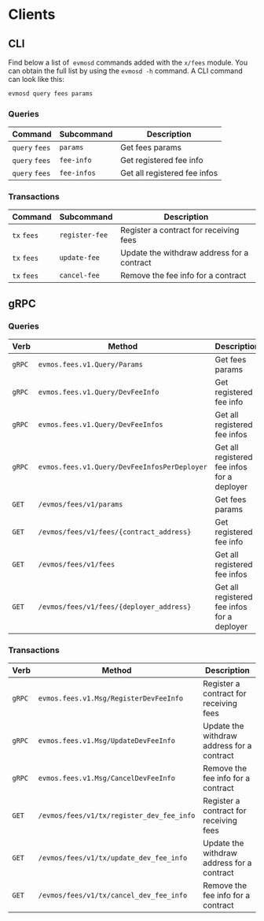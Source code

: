 <!--
order: 8
-->

# Clients

## CLI

Find below a list of  `evmosd` commands added with the  `x/fees` module. You can obtain the full list by using the `evmosd -h` command. A CLI command can look like this:

```bash
evmosd query fees params
```

### Queries

| Command                | Subcommand    | Description                    |
| ---------------------- | ------------- | ------------------------------ |
| `query` `fees` | `params`      | Get fees params        |
| `query` `fees` | `fee-info`  | Get registered fee info      |
| `query` `fees` | `fee-infos` | Get all registered fee infos |

### Transactions

| Command             | Subcommand      | Description                    |
| ------------------- | --------------- | ------------------------------ |
| `tx` `fees` | `register-fee`  | Register a contract for receiving fees |
| `tx` `fees` | `update-fee`    | Update the withdraw address for a contract |
| `tx` `fees` | `cancel-fee`    | Remove the fee info for a contract        |

## gRPC

### Queries

| Verb   | Method                                   | Description                    |
| ------ | ---------------------------------------- | ------------------------------ |
| `gRPC` | `evmos.fees.v1.Query/Params`     | Get fees params        |
| `gRPC` | `evmos.fees.v1.Query/DevFeeInfo`  | Get registered fee info      |
| `gRPC` | `evmos.fees.v1.Query/DevFeeInfos` | Get all registered fee infos |
| `gRPC` | `evmos.fees.v1.Query/DevFeeInfosPerDeployer` | Get all registered fee infos for a deployer |
| `GET`  | `/evmos/fees/v1/params`          | Get fees params        |
| `GET`  | `/evmos/fees/v1/fees/{contract_address}`      | Get registered fee info     |
| `GET`  | `/evmos/fees/v1/fees`     | Get all registered fee infos |
| `GET`  | `/evmos/fees/v1/fees/{deployer_address}`     | Get all registered fee infos for a deployer |

### Transactions

| Verb   | Method                                    | Description                    |
| ------ | ----------------------------------------- | ------------------------------ |
| `gRPC` | `evmos.fees.v1.Msg/RegisterDevFeeInfo`   | Register a contract for receiving fees |
| `gRPC` | `evmos.fees.v1.Msg/UpdateDevFeeInfo`  | Update the withdraw address for a contract |
| `gRPC` | `evmos.fees.v1.Msg/CancelDevFeeInfo`  | Remove the fee info for a contract |
| `GET`  | `/evmos/fees/v1/tx/register_dev_fee_info`  | Register a contract for receiving fees |
| `GET`  | `/evmos/fees/v1/tx/update_dev_fee_info` | Update the withdraw address for a contract |
| `GET`  | `/evmos/fees/v1/tx/cancel_dev_fee_info` | Remove the fee info for a contract |

